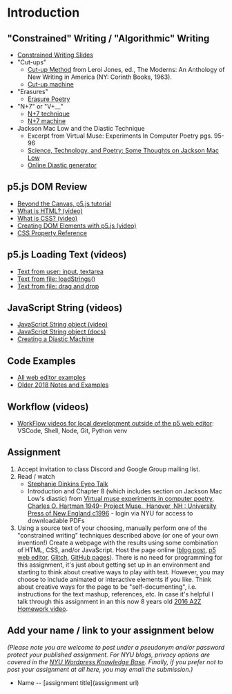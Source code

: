 # Introduction

## "Constrained" Writing / "Algorithmic" Writing
- [Constrained Writing Slides](https://docs.google.com/presentation/d/13nXtT9ys5fozM_FPMUnXmIzgJ-goq4_chcY_tqZ6X-U/edit?usp=sharing)
- "Cut-ups"
  - [Cut-up Method](http://www.writing.upenn.edu/~afilreis/88v/burroughs-cutup.html) from Leroi Jones, ed., The Moderns: An Anthology of New Writing in America (NY: Corinth Books, 1963).
  - [Cut-up machine](http://www.languageisavirus.com/cutupmachine.html#.VfHCY51Viko)
- "Erasures"
  - [Erasure Poetry](<https://en.wikipedia.org/wiki/Erasure_(artform)>)
- "N+7" or "V+\_\_"
  - [N+7 technique](https://poets.org/text/brief-guide-oulipo)
  - [N+7 machine](http://www.spoonbill.org/n+7/)
- Jackson Mac Low and the Diastic Technique
  - Excerpt from Virtual Muse: Experiments In Computer Poetry pgs. 95-96
  - [Science, Technology, and Poetry: Some Thoughts on Jackson Mac Low](http://research.amnh.org/users/mordecai/papers/jml_fest.html)
  - [Online Diastic generator](http://www.eddeaddad.net/eDiastic/)

## p5.js DOM Review

- [Beyond the Canvas, p5.js tutorial](https://github.com/processing/p5.js/wiki/Beyond-the-canvas)
- [What is HTML? (video)](https://youtu.be/URSH0QpxKo8?list=PLRqwX-V7Uu6bI1SlcCRfLH79HZrFAtBvX)
- [What is CSS? (video)](https://youtu.be/zGL8q8iQSQw?list=PLRqwX-V7Uu6bI1SlcCRfLH79HZrFAtBvX)
- [Creating DOM Elements with p5.js (video)](https://youtu.be/lAtoaRz78I4?list=PLRqwX-V7Uu6Zy51Q-x9tMWIv9cueOFTFA)
- [CSS Property Reference](http://www.blooberry.com/indexdot/css/propindex/all.htm)

## p5.js Loading Text (videos)

- [Text from user: input, textarea](https://youtu.be/uNQSVU0IKec?list=PLRqwX-V7Uu6YrbSJBg32eTzUU50E2B8Ch)
- [Text from file: loadStrings()](https://youtu.be/0Mq2CxspF5s?list=PLRqwX-V7Uu6YrbSJBg32eTzUU50E2B8Ch)
- [Text from file: drag and drop](https://youtu.be/o4UmGrPst_c)

## JavaScript String (videos)

- [JavaScript String object (video)](https://youtu.be/DcoAjEZYies?list=PLRqwX-V7Uu6YrbSJBg32eTzUU50E2B8Ch)
- [JavaScript String object (docs)](https://developer.mozilla.org/en-US/docs/Web/JavaScript/Reference/Global_Objects/String)
- [Creating a Diastic Machine](https://youtu.be/u-HUtrpyi1c?list=PLRqwX-V7Uu6YrbSJBg32eTzUU50E2B8Ch)

## Code Examples

- [All web editor examples](https://editor.p5js.org/a2zitp/collections/p8Eg_u_Jl)
- [Older 2018 Notes and Examples](https://shiffman-archive.netlify.app/a2z/intro/)

## Workflow (videos)

- [WorkFlow videos for local development outside of the p5 web editor](https://thecodingtrain.com/tracks/2018-workflow): VSCode, Shell, Node, Git, Python venv

## Assignment

1. Accept invitation to class Discord and Google Group mailing list.
2. Read / watch
   - [Stephanie Dinkins Eyeo Talk](https://vimeo.com/354277038)
   - Introduction and Chapter 8 (which includes section on Jackson Mac Low's diastic) from [Virtual muse experiments in computer poetry, Charles O. Hartman 1949- Project Muse., Hanover, NH : University Press of New England c1996](https://muse-jhu-edu.proxy.library.nyu.edu/book/2399) - login via NYU for access to downloadable PDFs
3. Using a source text of your choosing, manually perform one of the "constrained writing" techniques described above (or one of your own invention!) Create a webpage with the results using some combination of HTML, CSS, and/or JavaScript. Host the page online ([blog post](https://docs.google.com/presentation/d/17V6EHorAnHwCeZaUGAQ0W2GvVOgUk9LsU8bOFGP4m3g/edit#slide=id.g8af5174524_0_253), [p5 web editor](https://youtu.be/dtHxDggkBYc), [Glitch](https://glitch.com/), [GitHub pages](https://thecodingtrain.com/tracks/p5-tips-and-tricks/more-p5/github-pages-hosting)). There is no need for programming for this assignment, it's just about getting set up in an environment and starting to think about creative ways to play with text. However, you may choose to include animated or interactive elements if you like. Think about creative ways for the page to be "self-documenting", i.e. instructions for the text mashup, references, etc. In case it's helpful I talk through this assignment in an this now 8 years old [2016 A2Z Homework video](https://youtu.be/YTzVbuV89RE?list=PLRqwX-V7Uu6aoeLx_mWfz6XwtFaD9SkVX).

## Add your name / link to your assignment below

_(Please note you are welcome to post under a pseudonym and/or password protect your published assignment. For NYU blogs, privacy options are covered in the [NYU Wordpress Knowledge Base](https://wp.nyu.edu/knowledge/). Finally, if you prefer not to post your assignment at all here, you may email the submission.)_

- Name -- [assignment title](assignment url)
